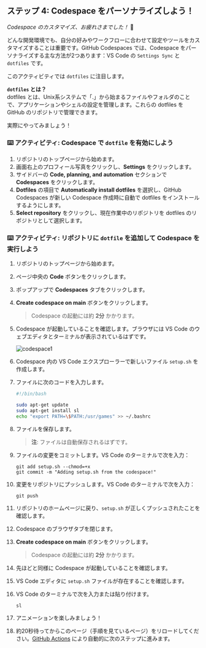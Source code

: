 <!--
  <<< Author notes: Step 4 >>>
  Start this step by acknowledging the previous step.
  Define terms and link to docs.github.com.
-->

## ステップ 4: Codespace をパーソナライズしよう！

_Codespace のカスタマイズ、お疲れさまでした！_ :partying_face:

どんな開発環境でも、自分の好みやワークフローに合わせて設定やツールをカスタマイズすることは重要です。GitHub Codespaces では、Codespace をパーソナライズする主な方法が2つあります：VS Code の `Settings Sync` と `dotfiles` です。

このアクティビティでは `dotfiles` に注目します。

**`dotfiles` とは？**  
dotfiles とは、Unix系システムで「.」から始まるファイルやフォルダのことで、アプリケーションやシェルの設定を管理します。これらの dotfiles を GitHub のリポジトリで管理できます。

実際にやってみましょう！

### :keyboard: アクティビティ: Codespace で `dotfile` を有効にしよう

1. リポジトリのトップページから始めます。
1. 画面右上のプロフィール写真をクリックし、**Settings** をクリックします。
1. サイドバーの **Code, planning, and automation** セクションで **Codespaces** をクリックします。
1. **Dotfiles** の項目で **Automatically install dotfiles** を選択し、GitHub Codespaces が新しい Codespace 作成時に自動で dotfiles をインストールするようにします。
1. **Select repository** をクリックし、現在作業中のリポジトリを dotfiles のリポジトリとして選択します。

### :keyboard: アクティビティ: リポジトリに `dotfile` を追加して Codespace を実行しよう

1. リポジトリのトップページから始めます。
1. ページ中央の **Code** ボタンをクリックします。
1. ポップアップで **Codespaces** タブをクリックします。
1. **Create codespace on main** ボタンをクリックします。

   > Codespace の起動には約 **2分** かかります。

1. Codespace が起動していることを確認します。ブラウザには VS Code のウェブエディタとターミナルが表示されているはずです。

   ![codespace1](https://user-images.githubusercontent.com/26442605/207355196-71aab43f-35a9-495b-bcfe-bf3773c2f1b3.png)

1. Codespace 内の VS Code エクスプローラーで新しいファイル `setup.sh` を作成します。
1. ファイルに次のコードを入力します。

   ```bash
   #!/bin/bash

   sudo apt-get update
   sudo apt-get install sl
   echo "export PATH=\$PATH:/usr/games" >> ~/.bashrc
   ```

1. ファイルを保存します。  
   > **注**: ファイルは自動保存されるはずです。
1. ファイルの変更をコミットします。VS Code のターミナルで次を入力：

   ```shell
   git add setup.sh --chmod=+x
   git commit -m "Adding setup.sh from the codespace!"
   ```

1. 変更をリポジトリにプッシュします。VS Code のターミナルで次を入力：

   ```shell
   git push
   ```

1. リポジトリのホームページに戻り、`setup.sh` が正しくプッシュされたことを確認します。
1. Codespace のブラウザタブを閉じます。
1. **Create codespace on main** ボタンをクリックします。

   > Codespace の起動には約 **2分** かかります。

1. 先ほどと同様に Codespace が起動していることを確認します。
1. VS Code エディタに `setup.sh` ファイルが存在することを確認します。
1. VS Code のターミナルで次を入力または貼り付けます。

   ```shell
   sl
   ```

1. アニメーションを楽しみましょう！
1. 約20秒待ってからこのページ（手順を見ているページ）をリロードしてください。[GitHub Actions](https://docs.github.com/ja/actions) により自動的に次のステップに進みます。
